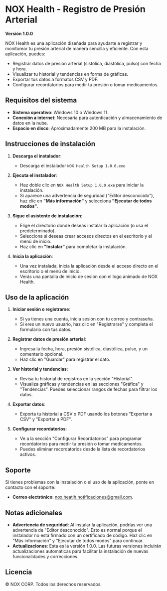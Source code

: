 # NOX Health - Registro de Presión Arterial

**Versión 1.0.0**

NOX Health es una aplicación diseñada para ayudarte a registrar y monitorear tu presión arterial de manera sencilla y eficiente. Con esta aplicación, puedes:

- Registrar datos de presión arterial (sistólica, diastólica, pulso) con fecha y hora.
- Visualizar tu historial y tendencias en forma de gráficas.
- Exportar tus datos a formatos CSV y PDF.
- Configurar recordatorios para medir tu presión o tomar medicamentos.

## Requisitos del sistema

- **Sistema operativo**: Windows 10 o Windows 11.
- **Conexión a internet**: Necesaria para autenticación y almacenamiento de datos en la nube.
- **Espacio en disco**: Aproximadamente 200 MB para la instalación.

## Instrucciones de instalación

1. **Descarga el instalador**:
   - Descarga el instalador `NOX Health Setup 1.0.0.exe` 

2. **Ejecuta el instalador**:
   - Haz doble clic en `NOX Health Setup 1.0.0.exe` para iniciar la instalación.
   - Si aparece una advertencia de seguridad ("Editor desconocido"), haz clic en **"Más información"** y selecciona **"Ejecutar de todos modos"**.

3. **Sigue el asistente de instalación**:
   - Elige el directorio donde deseas instalar la aplicación (o usa el predeterminado).
   - Selecciona si deseas crear accesos directos en el escritorio y el menú de inicio.
   - Haz clic en **"Instalar"** para completar la instalación.

4. **Inicia la aplicación**:
   - Una vez instalada, inicia la aplicación desde el acceso directo en el escritorio o el menú de inicio.
   - Verás una pantalla de inicio de sesión con el logo animado de NOX Health.

## Uso de la aplicación

1. **Iniciar sesión o registrarse**:
   - Si ya tienes una cuenta, inicia sesión con tu correo y contraseña.
   - Si eres un nuevo usuario, haz clic en "Registrarse" y completa el formulario con tus datos.

2. **Registrar datos de presión arterial**:
   - Ingresa la fecha, hora, presión sistólica, diastólica, pulso, y un comentario opcional.
   - Haz clic en "Guardar" para registrar el dato.

3. **Ver historial y tendencias**:
   - Revisa tu historial de registros en la sección "Historial".
   - Visualiza gráficas y tendencias en las secciones "Gráfica" y "Tendencias". Puedes seleccionar rangos de fechas para filtrar los datos.

4. **Exportar datos**:
   - Exporta tu historial a CSV o PDF usando los botones "Exportar a CSV" y "Exportar a PDF".

5. **Configurar recordatorios**:
   - Ve a la sección "Configurar Recordatorios" para programar recordatorios para medir tu presión o tomar medicamentos.
   - Puedes eliminar recordatorios desde la lista de recordatorios activos.

## Soporte

Si tienes problemas con la instalación o el uso de la aplicación, ponte en contacto con el soporte:

- **Correo electrónico**: nox.heatlh.notificaciones@gmail.com.


## Notas adicionales

- **Advertencia de seguridad**: Al instalar la aplicación, podrías ver una advertencia de "Editor desconocido". Esto es normal porque el instalador no está firmado con un certificado de código. Haz clic en "Más información" y "Ejecutar de todos modos" para continuar.
- **Actualizaciones**: Esta es la versión 1.0.0. Las futuras versiones incluirán actualizaciones automáticas para facilitar la instalación de nuevas funcionalidades y correcciones.

## Licencia

© NOX CORP. Todos los derechos reservados.
